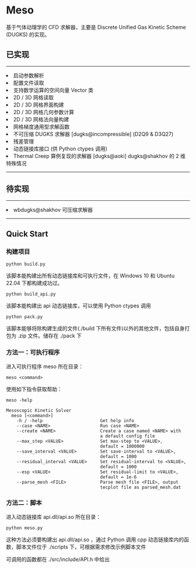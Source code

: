 # Meso

基于气体动理学的 CFD 求解器，主要是 Discrete Unified Gas Kinetic Scheme (DUGKS) 的实现。

## 已实现
<hr>
<li>启动参数解析</li>
<li>配置文件读取</li>
<li>支持数学运算的空间向量 Vector 类</li>
<li>2D / 3D 网格读取</li>
<li>2D / 3D 网格界面构建</li>
<li>2D / 3D 网格几何参数计算</li>
<li>2D / 3D 网格法向量构建</li>
<li>网格梯度通用型求解函数</li>
<li>不可压缩 DUGKS 求解器 [dugks@incompressible] (D2Q9 & D3Q27)</li>
<li>残差管理</li>
<li>动态链接库接口 (供 Python ctypes 调用)</li>
<li>Thermal Creep 算例复现的求解器 [dugks@aoki] dugks@shakhov 的 2 维特殊情况</li>
<hr>

## 待实现

<hr>
<li>wbdugks@shakhov 可压缩求解器</li>
<hr>

## Quick Start

### 构建项目

```python build.py```
<p>该脚本能构建出所有动态链接库和可执行文件，在 Windows 10 和 Ubuntu 22.04 下都构建成功过。</p>

```python build_api.py```
<p>该脚本能构建出 api 动态链接库，可以使用 Python ctypes 调用</p>

```python pack.py```
<p>该脚本能够将除构建生成的文件(./build 下所有文件)以外的其他文件，包括自身打包为 .zip 文件。储存在 ./pack 下</p>

### 方法一：可执行程序

<p>进入可执行程序 meso 所在目录：</p>

```meso <command>```

<p>使用如下指令获取帮助：</p>

```meso -help```

```
Mesoscopic Kinetic Solver
  meso [<command>]
    -h / -help                      Get help info
    --case <NAME>                   Run case <NAME>
    --create <NAME>                 Create a case named <NAME> with 
                                    a default config file
    --max_step <VALUE>              Set max-step to <VALUE>,
                                    default = 1000000
    --save_interval <VALUE>         Set save-interval to <VALUE>,
                                    default = 1000
    --residual_interval <VALUE>     Set residual-interval to <VALUE>,
                                    default = 1000
    --esp <VALUE>                   Set residual-limit to <VALUE>,
                                    default = 1e-6
    --parse_mesh <FILE>             Parse mesh file <FILE>, output
                                    tecplot file as parsed_mesh.dat
```

### 方法二：脚本

   <p>进入动态链接库 api.dll/api.so 所在目录：</p>

```python meso.py```

   <p>这种方法必须要构建出 api.dll/api.so ，通过 Python 调用 cpp 动态链接库内的函数，脚本文件位于 ./scripts 下，可根据需求修改示例脚本文件</p>
   <p>可调用的函数都在 ./src/include/API.h 中给出</p>
